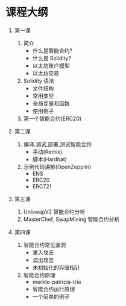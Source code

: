 # 课程大纲

1.  第一课

    1. 简介
       - 什么是智能合约?
       - 什么是 Solidity?
       - 以太坊账户模型
       - 以太坊交易
    1. Solidity 语法
       - 文件结构
       - 常用类型
       - 全局变量和函数
       - 使用例子
    1. 第一个智能合约(ERC20)

1.  第二课

    1. 编译,调试,部署,测试智能合约
       - 手动(Remix)
       - 脚本(Hardhat)
    1. 示例代码讲解(OpenZepplin)
       - ENS
       - ERC20
       - ERC721

1.  第三课

    1. UniswapV2 智能合约分析
    1. MasterChef, SwapMining 智能合约分析

1.  第四课

    1. 智能合约常见漏洞
       - 重入攻击
       - 溢出攻击
       - 未初始化的存储指针
    1. 智能合约原理
       - merkle-patricia-trie
       - 智能合约运行原理
       - 一个简单的例子
